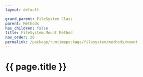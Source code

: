 ```yaml
---
layout: default

grand_parent: FileSystem Class
parent: Methods
has_children: false
title: FileSystem.Mount Method
nav_order: 20
permalink: /package/runtimepackage/filesystem/methods/mount
---
```

# {{ page.title }}